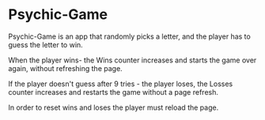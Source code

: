 # Psychic-Game

Psychic-Game is an app that randomly picks a letter, and the player has to guess the letter to win. 

When the player wins- the Wins counter increases and starts the game over again, without refreshing the page.

If the player doesn't guess after 9 tries - the player loses, the Losses counter increases and restarts the game without a page refresh.

In order to reset wins and loses the player must reload the page.





